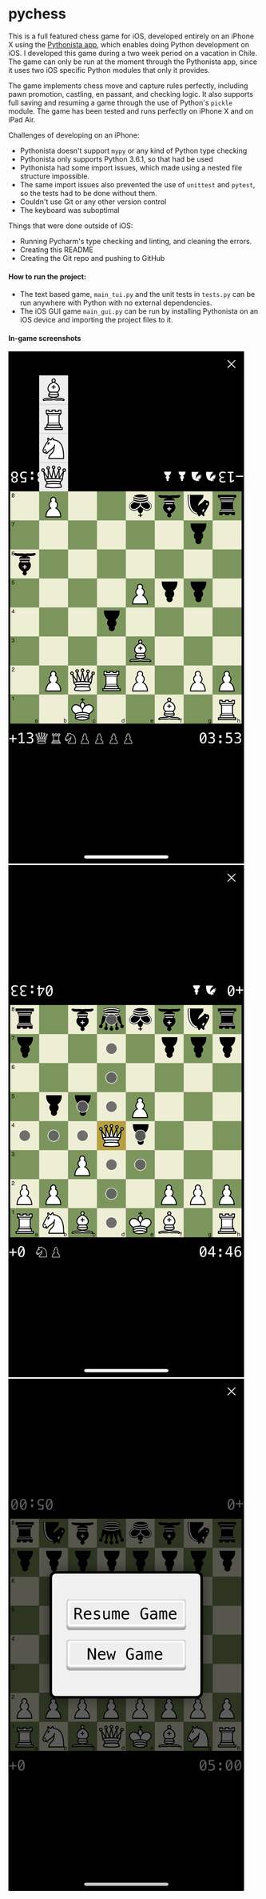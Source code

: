 # pychess

This is a full featured chess game for iOS, developed entirely on an iPhone X
using the [Pythonista app](http://omz-software.com/pythonista/),
which enables doing Python development on iOS.
I developed this game during a two week period on a vacation in Chile.
The game can only be run at the moment through the Pythonista app,
since it uses two iOS specific Python modules that only it provides.

The game implements chess move and capture rules perfectly,
including pawn promotion, castling, en passant, and checking logic.
It also supports full saving and resuming a game through the use of Python's `pickle` module.
The game has been tested and runs perfectly on iPhone X and on iPad Air.

Challenges of developing on an iPhone:
- Pythonista doesn't support `mypy` or any kind of Python type checking
- Pythonista only supports Python 3.6.1, so that had be used
- Pythonista had some import issues, which made using a nested file structure impossible.
- The same import issues also prevented the use of `unittest` and `pytest`,
  so the tests had to be done without them.
- Couldn't use Git or any other version control
- The keyboard was suboptimal

Things that were done outside of iOS:
- Running Pycharm's type checking and linting, and cleaning the errors.
- Creating this README
- Creating the Git repo and pushing to GitHub

#### How to run the project:
- The text based game, `main_tui.py` and the unit tests in `tests.py` can be run anywhere with Python
  with no external dependencies.
- The iOS GUI game `main_gui.py` can be run by installing Pythonista on an iOS device
  and importing the project files to it.
 
#### In-game screenshots
![screenshot1](screenshots/screenshot1.png)
![screenshot2](screenshots/screenshot2.png)
![screenshot3](screenshots/screenshot3.png)
